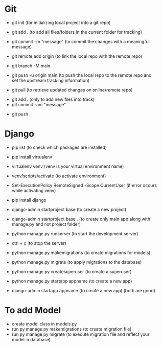 # Git
- git init (for initializing local project into a git repo)
- git add . (to add all files/folders in the current folder for tracking)
- git commit -m "message" (to commit the changes with a meaningful message)
- git remote add origin <repo-url> (to link the local repo with the remote repo)
- git branch -M main
- git push -u origin main (to push the local repo to the remote repo and set the upstream tracking information)


- git pull (to retrieve updated changes on online/remote repo)


<!-- Next time you modify your files and try to commit, use this command -->
- git add . (only to add new files into track)
- git commit -am "message"
<!-- And after commiting, use this command to push -->
- git push


# Django
- pip list (to check which packages are installed)
- pip install virtualenv
- virtualenv venv (venv is your virtual environment name)
- venv/scripts/activate (to activate environment)
- Set-ExecutionPolicy RemoteSigned -Scope CurrentUser (if error occurs while activating venv)
- pip install django
- django-admin startproject base (to create a new project)
- django-admin startproject base .  (to create only main app along with manage.py and not project folder)

- python manage.py runserver (to start the development server)
- ctrl + c (to stop the server)

- python manage.py makemigrations (to create migrations for models)
- python manage.py migrate (to apply migrations to the database)
- python manage.py createsuperuser (to create a superuser)

- python manage.py startapp appname (to create a new app)
- django-admin startapp appname (to create a new app) (both are good)

# To add Model
- create model class in models.py
- run py manage.py makemigrations (to create migration file)
- run py manage.py migrate (to execute migration file and reflect your model in database)